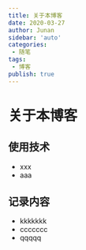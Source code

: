 ```yaml
---
title: 关于本博客
date: 2020-03-27
author: Junan
sidebar: 'auto'
categories:
 - 随笔
tags:
 - 博客
publish: true
---
```


# 关于本博客

## 使用技术

- xxx
- aaa  

## 记录内容

- kkkkkkk
- ccccccc
- qqqqq